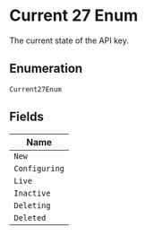 
# Current 27 Enum

The current state of the API key.

## Enumeration

`Current27Enum`

## Fields

| Name |
|  --- |
| `New` |
| `Configuring` |
| `Live` |
| `Inactive` |
| `Deleting` |
| `Deleted` |

